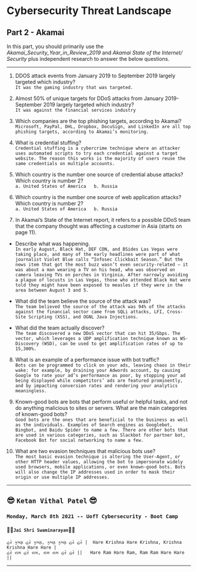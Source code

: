 # Cybersecurity Threat Landscape

## Part 2 - Akamai  

In this part, you should primarily use the *Akamai_Security_Year_in_Review_2019* and *Akamai State of the Internet/ Security* plus independent research to answer the below questions.

---

  1. DDOS attack events from January 2019 to September 2019 largely targeted which industry?  
    `It was the gaming industry that was targeted.`  
  
  2. Almost 50% of unique targets for DDoS attacks from January 2019- September 2019 largely targeted which industry?  
    `It was against the financial services industry`
  
  3. Which companies are the top phishing targets, according to Akamai?  
    `Microsoft, PayPal, DHL, Dropbox, DocuSign, and LinkedIn are all top phishing targets, according to Akamai’s monitoring.`  
  
  4. What is credential stuffing?  
    `Credential stuffing is a cybercrime technique where an attacker uses automated scripts to try each credential against a target website. The reason this works is the majority of users reuse the same credentials on multiple accounts.`

  5. Which country is the number one source of credential abuse attacks? Which country is number 2?  
    ```
    a. United States of America  
    b. Russia
    ```
    
  6. Which country is the number one source of web application attacks? Which country is number 2?  
    ```
    a. United States of America  
    b. Russia
    ```
    
  7. In Akamai’s State of the Internet report, it refers to a possible DDoS team that the company thought was affecting a customer in Asia (starts on page 11).  
  - Describe what was happening.  
    `In early August, Black Hat, DEF CON, and BSides Las Vegas were taking place, and many of the early headlines were part of what journalist Violet Blue calls “Infosec Clickbait Season.” But the news item that got the most buzz wasn’t even security-related — it was about a man wearing a TV on his head, who was observed on camera leaving TVs on porches in Virginia. After narrowly avoiding a plague of locusts in Las Vegas, those who attended Black Hat were told they might have been exposed to measles if they were in the area between August 3 and 5.`  
      
  - What did the team believe the source of the attack was?  
    `The team believed the source of the attack was 94% of the attacks against the financial sector came from SQLi attacks, LFI, Cross-Site Scripting (XSS), and OGNL Java Injections.`  
      
  - What did the team actually discover?  
    `The team discovered a new DDoS vector that can hit 35/Gbps. The vector, which leverages a UDP amplification technique known as WS-Discovery (WSD), can be used to get amplification rates of up to 15,300%.`  

  8. What is an example of a performance issue with bot traffic?  
    `Bots can be programmed to click on your ads, leaving chaos in their wake: for example, by draining your Adwords account, by causing Google to rate your ad’s performance as poor, by stopping your ad being displayed while competitors’ ads are featured prominently, and by impacting conversion rates and rendering your analytics meaningless.`
    
  9. Known-good bots are bots that perform useful or helpful tasks, and not do anything malicious to sites or servers. What are the main categories of known-good bots?  
    `Good bots are the ones that are beneficial to the business as well as the individuals. Examples of Search engines as Googlebot, Bingbot, and Baidu Spider to name a few. There are other bots that are used in various categories, such as Slackbot for partner bot, Facebook Bot for social networking to name a few.`

  10. What are two evasion techniques that malicious bots use?  
    `The most basic evasion technique is altering the User-Agent, or other HTTP header values, allowing the bot to impersonate widely used browsers, mobile applications, or even known-good bots. Bots will also change the IP addresses used in order to mask their origin or use multiple IP addresses.`

---
  
## :sunglasses: `Ketan Vithal Patel` :sunglasses:  


### `Monday, March 8th 2021 -- UofT Cybersecurity - Boot Camp`
#### :rose::rose:`Jai Shri Swaminarayan`:rose::rose:
```
હરે કૃષ્ણ હરે કૃષ્ણ, કૃષ્ણ કૃષ્ણ હરે હરે |  Hare Krishna Hare Krishna, Krishna Krishna Hare Hare |
હરે રામ હરે રામ, રામ રામ હરે હરે ||   Hare Ram Hare Ram, Ram Ram Hare Hare ||
```
---  
